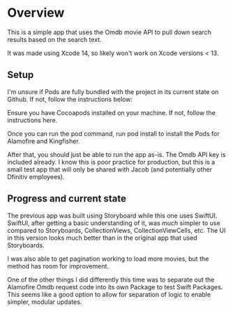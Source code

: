 # Overview
This is a simple app that uses the Omdb movie API to pull down search results based on the search text.

It was made using Xcode 14, so likely won't work on Xcode versions < 13.

## Setup
I'm unsure if Pods are fully bundled with the project in its current state on Github. If not, follow the instructions below:

Ensure you have Cocoapods installed on your machine. If not, follow the instructions here.

Once you can run the pod command, run pod install to install the Pods for Alamofire and Kingfisher.

After that, you should just be able to run the app as-is. The Omdb API key is included already. I know this is poor practice for production, but this is a small test app that will only be shared with Jacob (and potentially other Dfinitiv employees).

## Progress and current state
The previous app was built using Storyboard while this one uses SwiftUI. SwiftUI, after getting a basic understanding of it, was *much* simpler to use compared to Storyboards, CollectionViews, CollectionViewCells, etc. The UI in this version looks much better than in the original app that used Storyboards.

I was also able to get pagination working to load more movies, but the method has room for improvement.

One of the other things I did differently this time was to separate out the Alamofire Omdb request code into its own Package to test Swift Packages. This seems like a good option to allow for separation of logic to enable simpler, modular updates.
